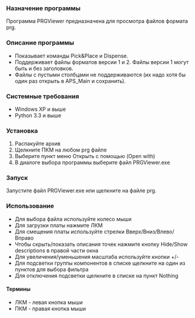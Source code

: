 ### Назначение программы
Программа PRGViewer предназначена для просмотра файлов формата prg.

### Описание программы

* Показывает команды Pick&Place и Dispense.
* Поддерживает файлы форматов версии 1 и 2. Файлы версии 1 могут быть и без заголовков.
* Файлы с пустыми столбцами не поддерживаются (их надо хотя бы один раз открыть в APS_Main и сохранить). 

### Системные требования
* Windows XP и выше
* Python 3.3 и выше

### Установка
1. Распакуйте архив
2. Щелкните ПКМ на любом prg файле
3. Выберите пункт меню Открыть с помощью (Open with)
4. В диалоге выбора программы выберите файл PRGViewer.exe

### Запуск
Запустите файл PRGViewer.exe или щелкните на файле prg.

### Использование
* Для выбора файла используйте колесо мыши
* Для загрузки платы нажмите ЛКМ
* Для смещения платы используйте стрелки Вверх/Вниз/Влево/Вправо
* Чтобы скрыть/показать описания точек нажмите кнопку Hide/Show
descriptions в правой части окна
* Для увеличения/уменьшения масштаба используйте кнопки +/-
* Для подсветки группы компонентов в списке щелкните на один из пунктов для выбора фильтра
* Для отключения подсветки щелкните в списке на пункт Nothing

#### Термины
* ЛКМ - левая кнопка мыши
* ПКМ - правая кнопка мыши